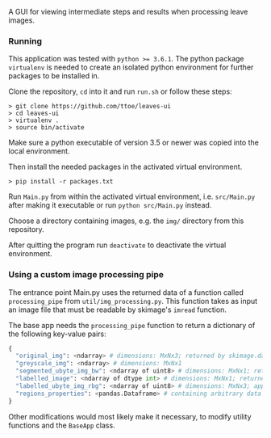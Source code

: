 A GUI for viewing intermediate steps and results when processing leave images.

### Running

This application was tested with `python >= 3.6.1`. The python package `virtualenv` is needed to create an isolated python environment for further packages to be installed in.

Clone the repository, `cd` into it and run `run.sh` or follow these steps:

```
> git clone https://github.com/ttoe/leaves-ui
> cd leaves-ui
> virtualenv .
> source bin/activate
```

Make sure a python executable of version 3.5 or newer was copied into the local environment.

Then install the needed packages in the activated virtual environment.

```
> pip install -r packages.txt
```

Run `Main.py` from within the activated virtual environment, i.e. `src/Main.py` after making it executable or run `python src/Main.py` instead.

Choose a directory containing images, e.g. the `img/` directory from this repository.

After quitting the program run `deactivate` to deactivate the virtual environment.

### Using a custom image processing pipe

The entrance point Main.py uses the returned data of a function called `processing_pipe` from `util/img_processing.py`. This function takes as input an image file that must be readable by skimage's `imread` function.

The base app needs the `processing_pipe` function to return a dictionary of the following key-value pairs:

```python
{
  "original_img": <ndarray> # dimensions: MxNx3; returned by skimage.data.imread()
  "greyscale_img": <ndarray> # dimensions: MxNx1
  "segmented_ubyte_img_bw": <ndarray of uint8> # dimensions: MxNx1; returned by skimage.util.img_as_ubyte()
  "labelled_image": <ndarray of dtype int> # dimensions: MxNx1; returned by skimage.measure.label() 
  "labelled_ubyte_img_rbg": <ndarray of uint8> # dimensions: MxNx3; applying skimage.util.img_as_ubyte() to the combination of labelled_image with the original image using skimage.color.label2rgb() 
  "regions_properties": <pandas.Dataframe> # containing arbitrary data calculated and aggregated during image processing
}
```

Other modifications would most likely make it necessary, to modify utility functions and the `BaseApp` class.